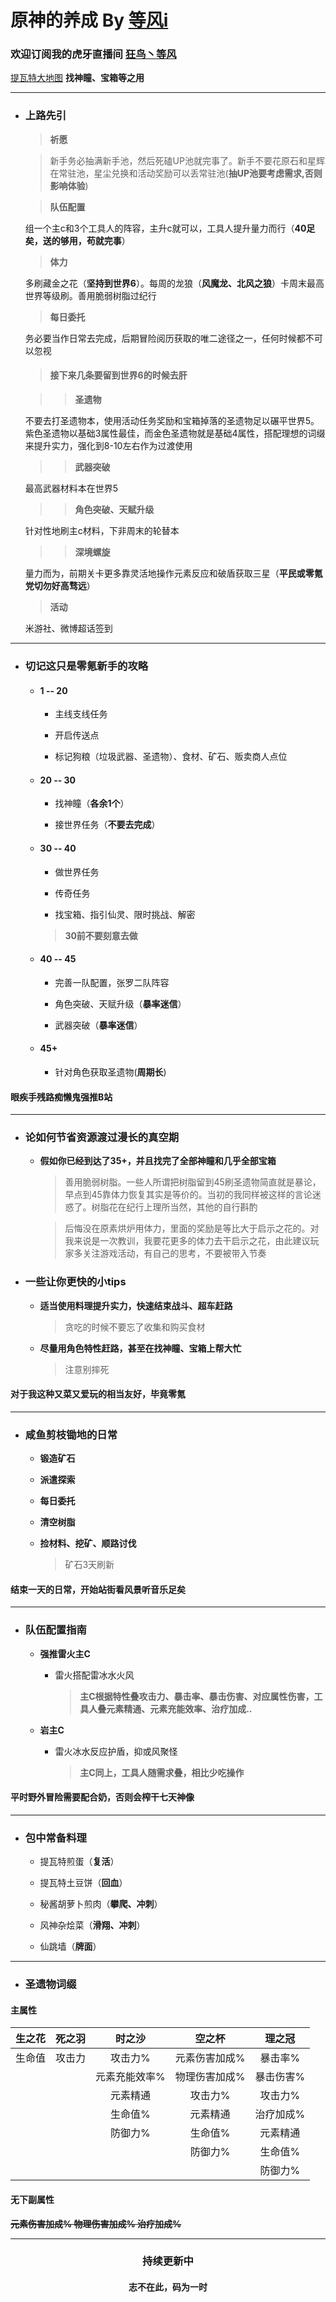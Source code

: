 # 原神的养成 By [等风i](https://bbs.mihoyo.com/ys/accountCenter/postList?id=185349014)
### 欢迎订阅我的虎牙直播间 [狂鸟丶等风](https://www.huya.com/orlove)
[提瓦特大地图](https://bbs.mihoyo.com/ys/obc/content/1060/detail?bbs_presentation_style=no_header) **找神瞳、宝箱等之用**

***

* ### 上路先引

	> **祈愿**

	> 新手务必抽满新手池，然后死磕UP池就完事了。新手不要花原石和星辉在常驻池，星尘兑换和活动奖励可以丢常驻池(**抽UP池要考虑需求,否则影响体验**)

	> **队伍配置**

	组一个主c和3个工具人的阵容，主升c就可以，工具人提升量力而行（**40足矣，送的够用，苟就完事**）

	> **体力**

	多刷藏金之花（**坚持到世界6**）。每周的龙狼（**风魔龙、北风之狼**）卡周末最高世界等级刷。善用脆弱树脂过纪行

	> **每日委托**

	务必要当作日常去完成，后期冒险阅历获取的唯二途径之一，任何时候都不可以忽视

	> #### 接下来几条要留到世界6的时候去肝

	> > **圣遗物**

	不要去打圣遗物本，使用活动任务奖励和宝箱掉落的圣遗物足以碾平世界5。紫色圣遗物以基础3属性最佳，而金色圣遗物就是基础4属性，搭配理想的词缀来提升实力，强化到8-10左右作为过渡使用

	> > **武器突破**

	最高武器材料本在世界5

	> > **角色突破、天赋升级**

	针对性地刷主c材料，下非周末的轮替本

	> > **深境螺旋**

	量力而为，前期关卡更多靠灵活地操作元素反应和破盾获取三星（**平民或零氪党切勿好高骛远**）

	> **活动**

	米游社、微博超话签到

***

* ### 切记这只是零氪新手的攻略

	* #### **1 -- 20**

		* 主线支线任务

		* 开启传送点

		* 标记狗粮（垃圾武器、圣遗物）、食材、矿石、贩卖商人点位

	* #### **20 -- 30**

		* 找神瞳（**各余1个**）

		* 接世界任务（**不要去完成**）

	* #### **30 -- 40**

		* 做世界任务

		* 传奇任务

		* 找宝箱、指引仙灵、限时挑战、解密

		> **30前不要刻意去做**

	* #### **40 -- 45**

		* 完善一队配置，张罗二队阵容
		
		* 角色突破、天赋升级（**暴率迷信**）

		* 武器突破（**暴率迷信**）

	* #### **45+**
		
		* 针对角色获取圣遗物(**周期长**)

#### 眼疾手残路痴懒鬼强推B站

***

* ### 论如何节省资源渡过漫长的真空期

	* **假如你已经到达了35+，并且找完了全部神瞳和几乎全部宝箱**

		> 善用脆弱树脂。一些人所谓把树脂留到45刷圣遗物简直就是暴论，早点到45靠体力恢复其实是等价的。当初的我同样被这样的言论迷惑了。树脂花在纪行上理所当然，其他的自行斟酌

		> 后悔没在原素烘炉用体力，里面的奖励是等比大于启示之花的。对我来说是一次教训，我要花更多的体力去干启示之花，由此建议玩家多关注游戏活动，有自己的思考，不要被带入节奏

* ### 一些让你更快的小tips

	* **适当使用料理提升实力，快速结束战斗、超车赶路**

		> 贪吃的时候不要忘了收集和购买食材

	* **尽量用角色特性赶路，甚至在找神瞳、宝箱上帮大忙**

		> 注意别摔死

#### 对于我这种又菜又爱玩的相当友好，毕竟零氪

***

* ### 咸鱼剪枝锄地的日常

	* **锻造矿石**

	* **派遣探索**

	* **每日委托**

	* **清空树脂**

	*  **捡材料、挖矿、顺路讨伐**

		> 矿石3天刷新

#### 结束一天的日常，开始站街看风景听音乐足矣

***

* ### 队伍配置指南

	* **强推雷火主C**

		* 雷火搭配雷冰水火风

			> **主C根据特性叠攻击力、暴击率、暴击伤害、对应属性伤害，工具人叠元素精通、元素充能效率、治疗加成..**

	* **岩主C**

		* 雷火冰水反应护盾，抑或风聚怪

			> **主C同上，工具人随需求叠，相比少吃操作**

#### 平时野外冒险需要配合奶，否则会榨干七天神像

***

* ### 包中常备料理

	* 提瓦特煎蛋（**复活**）

	* 提瓦特土豆饼（**回血**）

	* 秘酱胡萝卜煎肉（**攀爬、冲刺**）

	* 风神杂烩菜（**滑翔、冲刺**）

	* 仙跳墙（**牌面**）

***

* ### 圣遗物词缀

#### 主属性

| 生之花 | 死之羽 | 时之沙 | 空之杯 | 理之冠 |
| :-: | :-: |  :-: | :-: | :-: |
| 生命值 | 攻击力 | 攻击力% | 元素伤害加成% | 暴击率% |
||| 元素充能效率% | 物理伤害加成% | 暴击伤害% |
||| 元素精通 | 攻击力% | 攻击力% |
|||  生命值% | 元素精通 | 治疗加成% |
||| 防御力% | 生命值% | 元素精通 |
|||| 防御力% | 生命值% |
||||| 防御力% |

#### 无下副属性

**~~元素伤害加成% 物理伤害加成% 治疗加成%~~**

***

### <center>持续更新中</center>
#### <center>志不在此，码为一时</center>
